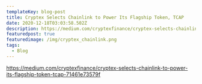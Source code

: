 ```yaml
---
templateKey: blog-post
title: Cryptex Selects Chainlink to Power Its Flagship Token, TCAP
date: 2020-12-18T03:03:58.502Z
description: https://medium.com/cryptexfinance/cryptex-selects-chainlink-to-power-its-flagship-token-tcap-71461e73579f
featuredpost: true
featuredimage: /img/cryptex_chainlink.png
tags:
  - Blog
---
```

https://medium.com/cryptexfinance/cryptex-selects-chainlink-to-power-its-flagship-token-tcap-71461e73579f